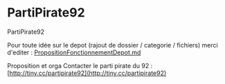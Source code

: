 # PartiPirate92
PartiPirate92

Pour toute idée sur le depot (rajout de dossier / categorie / fichiers) merci d'editer : [PropositionFonctionnementDepot.md](https://github.com/bussiere/PartiPirate92/blob/master/PropositionFonctionnementDepot.md)

Proposition et orga
Contacter le parti pirate du 92 : [http://tiny.cc/partipirate92](http://tiny.cc/partipirate92)
